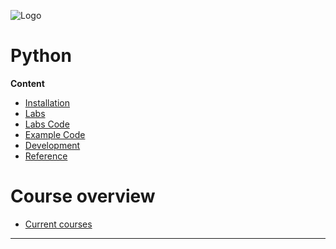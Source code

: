 ![Logo](https://www.iten-engineering.ch/logo.png)

# Python

**Content**
- [Installation](doc/)
- [Labs](doc/labs.md)
- [Labs Code](lab)
- [Example Code](example)
- [Development](doc/dev.md)
- [Reference](doc/refs.md)

# Course overview
- <a href="https://www.iten-engineering.ch/course.php" target="_blank">Current courses</a>

---